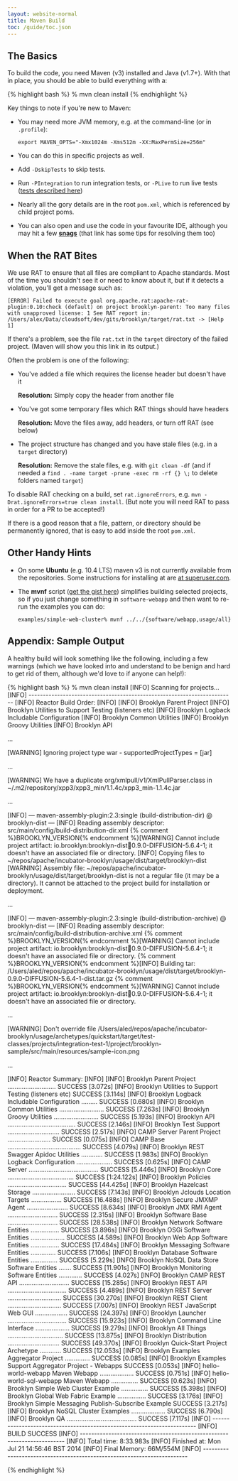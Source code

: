 ```yaml
---
layout: website-normal
title: Maven Build
toc: /guide/toc.json
---
```


## The Basics

To build the code, you need Maven (v3) installed and Java (v1.7+).
With that in place, you should be able to build everything with a:

{% highlight bash %}
% mvn clean install
{% endhighlight %}

Key things to note if you're new to Maven:

* You may need more JVM memory, e.g. at the command-line (or in `.profile`):

  ``export MAVEN_OPTS="-Xmx1024m -Xms512m -XX:MaxPermSize=256m"``

* You can do this in specific projects as well.

* Add ``-DskipTests`` to skip tests. 

* Run ``-PIntegration`` to run integration tests, or ``-PLive`` to run live tests
  ([tests described here](../code/tests.html))

* Nearly all the gory details are in the root ``pom.xml``, which is referenced by child project poms.

* You can also open and use the code in your favourite IDE,
  although you may hit a few **[snags](ide/)**
  (that link has some tips for resolving them too)


## When the RAT Bites

We use RAT to ensure that all files are compliant to Apache standards.  Most of the time you shouldn't see it or need to know about it, but if it detects a violation, you'll get a message such as:

    [ERROR] Failed to execute goal org.apache.rat:apache-rat-plugin:0.10:check (default) on project brooklyn-parent: Too many files with unapproved license: 1 See RAT report in: /Users/alex/Data/cloudsoft/dev/gits/brooklyn/target/rat.txt -> [Help 1]

If there's a problem, see the file `rat.txt` in the `target` directory of the failed project.  (Maven will show you this link in its output.)

Often the problem is one of the following:

* You've added a file which requires the license header but doesn't have it

  **Resolution:**  Simply copy the header from another file

* You've got some temporary files which RAT things should have headers

  **Resolution:**  Move the files away, add headers, or turn off RAT (see below)

* The project structure has changed and you have stale files (e.g. in a `target` directory)

  **Resolution:**  Remove the stale files, e.g. with `git clean -df` (and if needed a `find . -name target -prune -exec rm -rf {} \;` to delete folders named `target`)

To disable RAT checking on a build, set `rat.ignoreErrors`, e.g. `mvn -Drat.ignoreErrors=true clean install`.  (But note you will need RAT to pass in order for a PR to be accepted!)

If there is a good reason that a file, pattern, or directory should be permanently ignored, that is easy to add inside the root `pom.xml`.


## Other Handy Hints

* On some **Ubuntu** (e.g. 10.4 LTS) maven v3 is not currently available from the repositories.
  Some instructions for installing at are [at superuser.com](http://superuser.com/questions/298062/how-do-i-install-maven-3).

* The **mvnf** script 
  ([get the gist here](https://gist.github.com/2241800)) 
  simplifies building selected projects, so if you just change something in ``software-webapp`` 
  and then want to re-run the examples you can do:
  
  ``examples/simple-web-cluster% mvnf ../../{software/webapp,usage/all}`` 

## Appendix: Sample Output

A healthy build will look something like the following,
including a few warnings (which we have looked into and
understand to be benign and hard to get rid of them,
although we'd love to if anyone can help!):

{% highlight bash %}
% mvn clean install
[INFO] Scanning for projects...
[INFO] ------------------------------------------------------------------------
[INFO] Reactor Build Order:
[INFO] 
[INFO] Brooklyn Parent Project
[INFO] Brooklyn Utilities to Support Testing (listeners etc)
[INFO] Brooklyn Logback Includable Configuration
[INFO] Brooklyn Common Utilities
[INFO] Brooklyn Groovy Utilities
[INFO] Brooklyn API

...

[WARNING] Ignoring project type war - supportedProjectTypes = [jar]

...

[WARNING] We have a duplicate org/xmlpull/v1/XmlPullParser.class in ~/.m2/repository/xpp3/xpp3_min/1.1.4c/xpp3_min-1.1.4c.jar

...

[INFO] — maven-assembly-plugin:2.3:single (build-distribution-dir) @ brooklyn-dist —
[INFO] Reading assembly descriptor: src/main/config/build-distribution-dir.xml
{% comment %}BROOKLYN_VERSION{% endcomment %}[WARNING] Cannot include project artifact: io.brooklyn:brooklyn-dist:jar:0.9.0-DIFFUSION-5.6.4-1; it doesn't have an associated file or directory.
[INFO] Copying files to ~/repos/apache/incubator-brooklyn/usage/dist/target/brooklyn-dist
[WARNING] Assembly file: ~/repos/apache/incubator-brooklyn/usage/dist/target/brooklyn-dist is not a regular file (it may be a directory). It cannot be attached to the project build for installation or deployment.

...

[INFO] — maven-assembly-plugin:2.3:single (build-distribution-archive) @ brooklyn-dist —
[INFO] Reading assembly descriptor: src/main/config/build-distribution-archive.xml
{% comment %}BROOKLYN_VERSION{% endcomment %}[WARNING] Cannot include project artifact: io.brooklyn:brooklyn-dist:jar:0.9.0-DIFFUSION-5.6.4-1; it doesn't have an associated file or directory.
{% comment %}BROOKLYN_VERSION{% endcomment %}[INFO] Building tar: /Users/aled/repos/apache/incubator-brooklyn/usage/dist/target/brooklyn-0.9.0-DIFFUSION-5.6.4-1-dist.tar.gz
{% comment %}BROOKLYN_VERSION{% endcomment %}[WARNING] Cannot include project artifact: io.brooklyn:brooklyn-dist:jar:0.9.0-DIFFUSION-5.6.4-1; it doesn't have an associated file or directory.

...

[WARNING] Don't override file /Users/aled/repos/apache/incubator-brooklyn/usage/archetypes/quickstart/target/test-classes/projects/integration-test-1/project/brooklyn-sample/src/main/resources/sample-icon.png

...

[INFO] Reactor Summary:
[INFO] 
[INFO] Brooklyn Parent Project ........................... SUCCESS [3.072s]
[INFO] Brooklyn Utilities to Support Testing (listeners etc)  SUCCESS [3.114s]
[INFO] Brooklyn Logback Includable Configuration ......... SUCCESS [0.680s]
[INFO] Brooklyn Common Utilities ......................... SUCCESS [7.263s]
[INFO] Brooklyn Groovy Utilities ......................... SUCCESS [5.193s]
[INFO] Brooklyn API ...................................... SUCCESS [2.146s]
[INFO] Brooklyn Test Support ............................. SUCCESS [2.517s]
[INFO] CAMP Server Parent Project ........................ SUCCESS [0.075s]
[INFO] CAMP Base ......................................... SUCCESS [4.079s]
[INFO] Brooklyn REST Swagger Apidoc Utilities ............ SUCCESS [1.983s]
[INFO] Brooklyn Logback Configuration .................... SUCCESS [0.625s]
[INFO] CAMP Server ....................................... SUCCESS [5.446s]
[INFO] Brooklyn Core ..................................... SUCCESS [1:24.122s]
[INFO] Brooklyn Policies ................................. SUCCESS [44.425s]
[INFO] Brooklyn Hazelcast Storage ........................ SUCCESS [7.143s]
[INFO] Brooklyn Jclouds Location Targets ................. SUCCESS [16.488s]
[INFO] Brooklyn Secure JMXMP Agent ....................... SUCCESS [8.634s]
[INFO] Brooklyn JMX RMI Agent ............................ SUCCESS [2.315s]
[INFO] Brooklyn Software Base ............................ SUCCESS [28.538s]
[INFO] Brooklyn Network Software Entities ................ SUCCESS [3.896s]
[INFO] Brooklyn OSGi Software Entities ................... SUCCESS [4.589s]
[INFO] Brooklyn Web App Software Entities ................ SUCCESS [17.484s]
[INFO] Brooklyn Messaging Software Entities .............. SUCCESS [7.106s]
[INFO] Brooklyn Database Software Entities ............... SUCCESS [5.229s]
[INFO] Brooklyn NoSQL Data Store Software Entities ....... SUCCESS [11.901s]
[INFO] Brooklyn Monitoring Software Entities ............. SUCCESS [4.027s]
[INFO] Brooklyn CAMP REST API ............................ SUCCESS [15.285s]
[INFO] Brooklyn REST API ................................. SUCCESS [4.489s]
[INFO] Brooklyn REST Server .............................. SUCCESS [30.270s]
[INFO] Brooklyn REST Client .............................. SUCCESS [7.007s]
[INFO] Brooklyn REST JavaScript Web GUI .................. SUCCESS [24.397s]
[INFO] Brooklyn Launcher ................................. SUCCESS [15.923s]
[INFO] Brooklyn Command Line Interface ................... SUCCESS [9.279s]
[INFO] Brooklyn All Things ............................... SUCCESS [13.875s]
[INFO] Brooklyn Distribution ............................. SUCCESS [49.370s]
[INFO] Brooklyn Quick-Start Project Archetype ............ SUCCESS [12.053s]
[INFO] Brooklyn Examples Aggregator Project .............. SUCCESS [0.085s]
[INFO] Brooklyn Examples Support Aggregator Project - Webapps  SUCCESS [0.053s]
[INFO] hello-world-webapp Maven Webapp ................... SUCCESS [0.751s]
[INFO] hello-world-sql-webapp Maven Webapp ............... SUCCESS [0.623s]
[INFO] Brooklyn Simple Web Cluster Example ............... SUCCESS [5.398s]
[INFO] Brooklyn Global Web Fabric Example ................ SUCCESS [3.176s]
[INFO] Brooklyn Simple Messaging Publish-Subscribe Example  SUCCESS [3.217s]
[INFO] Brooklyn NoSQL Cluster Examples ................... SUCCESS [6.790s]
[INFO] Brooklyn QA ....................................... SUCCESS [7.117s]
[INFO] ------------------------------------------------------------------------
[INFO] BUILD SUCCESS
[INFO] ------------------------------------------------------------------------
[INFO] Total time: 8:33.983s
[INFO] Finished at: Mon Jul 21 14:56:46 BST 2014
[INFO] Final Memory: 66M/554M
[INFO] ------------------------------------------------------------------------

{% endhighlight %}
